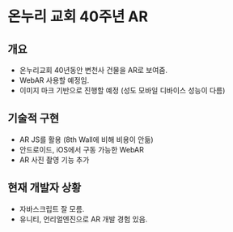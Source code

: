 # 온누리 교회 40주년 AR

## 개요
- 온누리교회 40년동안 변천사 건물을 AR로 보여줌.
- WebAR 사용할 예정임.
- 이미지 마크 기반으로 진행할 예정 (성도 모바일 디바이스 성능이 다름)

## 기술적 구현
- AR JS를 활용 (8th Wall에 비해 비용이 안듦)
- 안드로이드, iOS에서 구동 가능한 WebAR
- AR 사진 촬영 기능 추가

## 현재 개발자 상황
- 자바스크립트 잘 모름.
- 유니티, 언리얼엔진으로 AR 개발 경험 있음.
